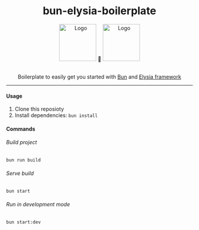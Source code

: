 <h1 align="center">bun-elysia-boilerplate</h1>

<div align="center">
  <a href="https://bun.sh"><img src="https://user-images.githubusercontent.com/709451/182802334-d9c42afe-f35d-4a7b-86ea-9985f73f20c3.png" alt="Logo" height=100></a>
<span>🩶</span>
   <a href="https://elysiajs.com/"><img src="https://elysiajs.com/assets/elysia.svg" alt="Logo" height=100></a>
</div>

<br/>
<p align="center">
Boilerplate to easily get you started with <a href="https://bun.sh">Bun</a> and <a href="https://elysiajs.com">Elysia framework</a>
</p>

---

#### Usage

1. Clone this reposioty
2. Install dependencies: `bun install`

#### Commands

###### Build project

```bash
bun run build
```

###### Serve build

```bash
bun start
```

###### Run in development mode

```bash
bun start:dev
```
